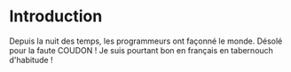 # Introduction

Depuis la nuit des temps, les programmeurs ont façonné le monde.
Désolé pour la faute COUDON !
Je suis pourtant bon en français en tabernouch d'habitude !